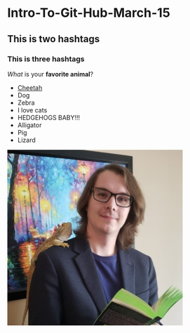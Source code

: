# Intro-To-Git-Hub-March-15

## This is two hashtags  

### This is three hashtags

*What* is your **favorite animal**?


- [Cheetah](https://en.wikipedia.org/wiki/Cheetah)
- Dog
- Zebra
- I love cats
- HEDGEHOGS BABY!!!
- Alligator 
- Pig
- Lizard


[![Daniel with Lizard on shoulder](Daniel_Headshot_Library_Reduced.jpg)](https://en.wikipedia.org/wiki/Cheetah)
